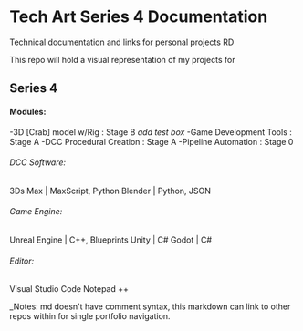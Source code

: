 # Tech Art Series 4 Documentation
Technical documentation and links for personal projects RD

This repo will hold a visual representation of my projects for
## Series 4 

#### Modules:
-3D [Crab] model w/Rig : Stage B *add test box*
-Game Development Tools : Stage A
-DCC Procedural Creation : Stage A 
-Pipeline Automation : Stage 0

###### DCC Software:
3Ds Max | MaxScript, Python
Blender | Python, JSON

###### Game Engine:
Unreal Engine | C++, Blueprints
Unity | C# 
Godot | C# 

###### Editor:
Visual Studio Code
Notepad ++







_Notes: md doesn't have comment syntax, this markdown can link to other repos within for single portfolio navigation. 